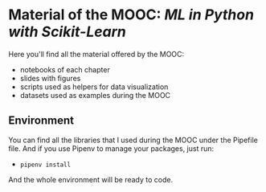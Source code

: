 # Material of the MOOC: _ML in Python with Scikit-Learn_

Here you'll find all the material offered by the MOOC:

- notebooks of each chapter
- slides with figures
- scripts used as helpers for data visualization
- datasets used as examples during the MOOC

## Environment

You can find all the libraries that I used during the MOOC under the Pipefile file. And if you use Pipenv to manage your packages, just run:

- `pipenv install`

And the whole environment will be ready to code.
